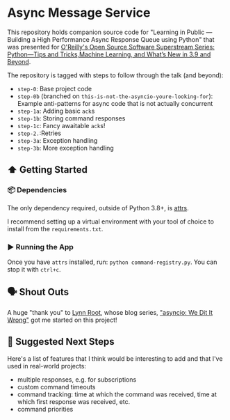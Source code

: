 # Async Message Service

This repository holds companion source code for "Learning in Public — Building
a High Performance Async Response Queue using Python" that was presented for
[O'Reilly's Open Source Software Superstream Series: Python—Tips and Tricks,Machine Learning, and What’s New in 3.9 and Beyond](https://learning.oreilly.com/live-training/courses/open-source-software-superstream-series-pythontips-and-tricks-machine-learning-and-whats-new-in-39-and-beyond/0636920052151/#schedule).

The repository is tagged with steps to follow through the talk (and beyond):

- `step-0`: Base project code
- `step-0b` (branched on `this-is-not-the-asyncio-youre-looking-for`): Example anti-patterns for async code that is not actually concurrent
- `step-1a`: Adding basic `ack`s
- `step-1b`: Storing command responses
- `step-1c`: Fancy awaitable `ack`s!
- `step-2.`:Retries
- `step-3a`: Exception handling
- `step-3b`: More exception handling

## ⬆️ Getting Started

### 📦 Dependencies

The only dependency required, outside of Python 3.8+, is [attrs](https://www.attrs.org/en/stable/).

I recommend setting up a virtual environment with your tool of choice to install from the
`requirements.txt`.

### ▶️ Running the App

Once you have `attrs` installed, run: `python command-registry.py`. You can stop it with `ctrl+c`.

## 🗣 Shout Outs

A huge "thank you" to [Lynn Root](https://twitter.com/roguelynn), whose blog series,
["asyncio: We Dit It Wrong"](https://www.roguelynn.com/words/asyncio-we-did-it-wrong/) got me
started on this project!

## 👟 Suggested Next Steps

Here's a list of features that I think would be interesting to add and that I've used in real-world
projects:

- multiple responses, e.g. for subscriptions
- custom command timeouts
- command tracking: time at which the command was received, time at which first response was
  received, etc.
- command priorities
